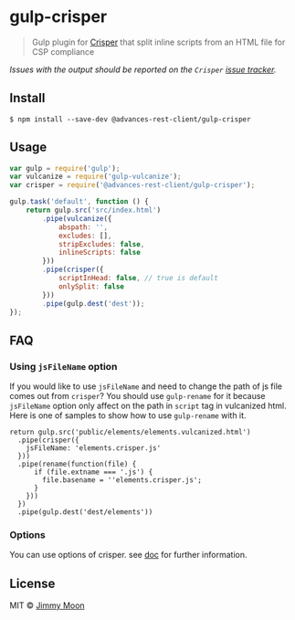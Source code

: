 # gulp-crisper

> Gulp plugin for [Crisper](https://github.com/PolymerLabs/crisper) that split inline scripts from an HTML file for CSP compliance

*Issues with the output should be reported on the `Crisper` [issue tracker](https://github.com/PolymerLabs/crisper/issues).*


## Install

```
$ npm install --save-dev @advances-rest-client/gulp-crisper
```


## Usage

```js
var gulp = require('gulp');
var vulcanize = require('gulp-vulcanize');
var crisper = require('@advances-rest-client/gulp-crisper');

gulp.task('default', function () {
	return gulp.src('src/index.html')
		.pipe(vulcanize({
			abspath: '',
			excludes: [],
			stripExcludes: false,
			inlineScripts: false
		}))
		.pipe(crisper({
			scriptInHead: false, // true is default
			onlySplit: false
		}))
		.pipe(gulp.dest('dest'));
});
```

## FAQ

### Using `jsFileName` option

If you would like to use `jsFileName` and need to change the path of js file comes out from `crisper`? You should use `gulp-rename` for it because `jsFileName` option only affect on the path in `script` tag in vulcanized html. Here is one of samples to show how to use `gulp-rename` with it.

```
return gulp.src('public/elements/elements.vulcanized.html')
  .pipe(crisper({
    jsFileName: 'elements.crisper.js'
  }))
  .pipe(rename(function(file) {
      if (file.extname === '.js') {
        file.basename = ''elements.crisper.js';
      }
    }))
  })
  .pipe(gulp.dest('dest/elements'))
```

### Options

You can use options of crisper. see [doc](https://github.com/PolymerLabs/crisper#usage) for further information.

## License

MIT © [Jimmy Moon](http://ragingwind.me)
